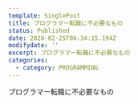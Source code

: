 ```yaml
---
template: SinglePost
title: プログラマー転職に不必要なもの
status: Published
date: 2020-02-25T06:34:15.194Z
modifydate: ''
excerpt: プログラマー転職に不必要なもの
categories:
  - category: PROGRAMMING
---
```

プログラマー転職に不必要なもの
